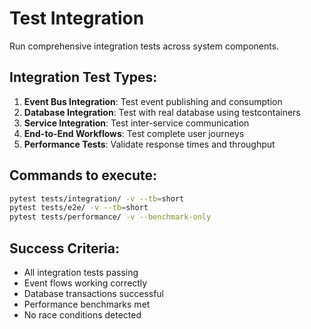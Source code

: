 # Test Integration

Run comprehensive integration tests across system components.

## Integration Test Types:
1. **Event Bus Integration**: Test event publishing and consumption
2. **Database Integration**: Test with real database using testcontainers
3. **Service Integration**: Test inter-service communication
4. **End-to-End Workflows**: Test complete user journeys
5. **Performance Tests**: Validate response times and throughput

## Commands to execute:
```bash
pytest tests/integration/ -v --tb=short
pytest tests/e2e/ -v --tb=short
pytest tests/performance/ -v --benchmark-only
```

## Success Criteria:
- All integration tests passing
- Event flows working correctly
- Database transactions successful
- Performance benchmarks met
- No race conditions detected